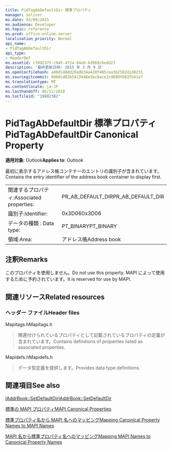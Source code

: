 ```yaml
---
title: PidTagAbDefaultDir 標準プロパティ
manager: soliver
ms.date: 03/09/2015
ms.audience: Developer
ms.topic: reference
ms.prod: office-online-server
localization_priority: Normal
api_name:
- PidTagAbDefaultDir
api_type:
- HeaderDef
ms.assetid: c7092375-c945-4f2a-94e0-6d969c6edd27
description: '最終更新日時: 2015 年 3 月 9 日'
ms.openlocfilehash: ad0d148dd29ad634a420f405cea3b2582d1d8231
ms.sourcegitcommit: 9d60cd82b5413446e5bc8ace2cd689f683fb41a7
ms.translationtype: MT
ms.contentlocale: ja-JP
ms.lasthandoff: 06/11/2018
ms.locfileid: "19802382"
---
```

# <a name="pidtagabdefaultdir-canonical-property"></a><span data-ttu-id="2737f-103">PidTagAbDefaultDir 標準プロパティ</span><span class="sxs-lookup"><span data-stu-id="2737f-103">PidTagAbDefaultDir Canonical Property</span></span>

  
  
<span data-ttu-id="2737f-104">**適用対象**: Outlook</span><span class="sxs-lookup"><span data-stu-id="2737f-104">**Applies to**: Outlook</span></span> 
  
<span data-ttu-id="2737f-105">最初に表示するアドレス帳コンテナーのエントリの識別子が含まれています。</span><span class="sxs-lookup"><span data-stu-id="2737f-105">Contains the entry identifier of the address book container to display first.</span></span> 
  
|||
|:-----|:-----|
|<span data-ttu-id="2737f-106">関連するプロパティ:</span><span class="sxs-lookup"><span data-stu-id="2737f-106">Associated properties:</span></span>  <br/> |<span data-ttu-id="2737f-107">PR_AB_DEFAULT_DIR</span><span class="sxs-lookup"><span data-stu-id="2737f-107">PR_AB_DEFAULT_DIR</span></span>  <br/> |
|<span data-ttu-id="2737f-108">識別子:</span><span class="sxs-lookup"><span data-stu-id="2737f-108">Identifier:</span></span>  <br/> |<span data-ttu-id="2737f-109">0x3D06</span><span class="sxs-lookup"><span data-stu-id="2737f-109">0x3D06</span></span>  <br/> |
|<span data-ttu-id="2737f-110">データの種類 : </span><span class="sxs-lookup"><span data-stu-id="2737f-110">Data type:</span></span>  <br/> |<span data-ttu-id="2737f-111">PT_BINARY</span><span class="sxs-lookup"><span data-stu-id="2737f-111">PT_BINARY</span></span>  <br/> |
|<span data-ttu-id="2737f-112">領域:</span><span class="sxs-lookup"><span data-stu-id="2737f-112">Area:</span></span>  <br/> |<span data-ttu-id="2737f-113">アドレス帳</span><span class="sxs-lookup"><span data-stu-id="2737f-113">Address book</span></span>  <br/> |
   
## <a name="remarks"></a><span data-ttu-id="2737f-114">注釈</span><span class="sxs-lookup"><span data-stu-id="2737f-114">Remarks</span></span>

<span data-ttu-id="2737f-115">このプロパティを使用しません。</span><span class="sxs-lookup"><span data-stu-id="2737f-115">Do not use this property.</span></span> <span data-ttu-id="2737f-116">MAPI によって使用するために予約されています。</span><span class="sxs-lookup"><span data-stu-id="2737f-116">It is reserved for use by MAPI.</span></span>
  
## <a name="related-resources"></a><span data-ttu-id="2737f-117">関連リソース</span><span class="sxs-lookup"><span data-stu-id="2737f-117">Related resources</span></span>

### <a name="header-files"></a><span data-ttu-id="2737f-118">ヘッダー ファイル</span><span class="sxs-lookup"><span data-stu-id="2737f-118">Header files</span></span>

<span data-ttu-id="2737f-119">Mapitags.h</span><span class="sxs-lookup"><span data-stu-id="2737f-119">Mapitags.h</span></span>
  
> <span data-ttu-id="2737f-120">関連付けられているプロパティとして記載されているプロパティの定義が含まれています。</span><span class="sxs-lookup"><span data-stu-id="2737f-120">Contains definitions of properties listed as associated properties.</span></span>
    
<span data-ttu-id="2737f-121">Mapidefs.h</span><span class="sxs-lookup"><span data-stu-id="2737f-121">Mapidefs.h</span></span>
  
> <span data-ttu-id="2737f-122">データ型定義を提供します。</span><span class="sxs-lookup"><span data-stu-id="2737f-122">Provides data type definitions.</span></span>
    
## <a name="see-also"></a><span data-ttu-id="2737f-123">関連項目</span><span class="sxs-lookup"><span data-stu-id="2737f-123">See also</span></span>



[<span data-ttu-id="2737f-124">IAddrBook::SetDefaultDir</span><span class="sxs-lookup"><span data-stu-id="2737f-124">IAddrBook::SetDefaultDir</span></span>](iaddrbook-setdefaultdir.md)


[<span data-ttu-id="2737f-125">標準の MAPI プロパティ</span><span class="sxs-lookup"><span data-stu-id="2737f-125">MAPI Canonical Properties</span></span>](mapi-canonical-properties.md)
  
[<span data-ttu-id="2737f-126">標準プロパティ名から MAPI 名へのマッピング</span><span class="sxs-lookup"><span data-stu-id="2737f-126">Mapping Canonical Property Names to MAPI Names</span></span>](mapping-canonical-property-names-to-mapi-names.md)
  
[<span data-ttu-id="2737f-127">MAPI 名から標準プロパティ名へのマッピング</span><span class="sxs-lookup"><span data-stu-id="2737f-127">Mapping MAPI Names to Canonical Property Names</span></span>](mapping-mapi-names-to-canonical-property-names.md)

